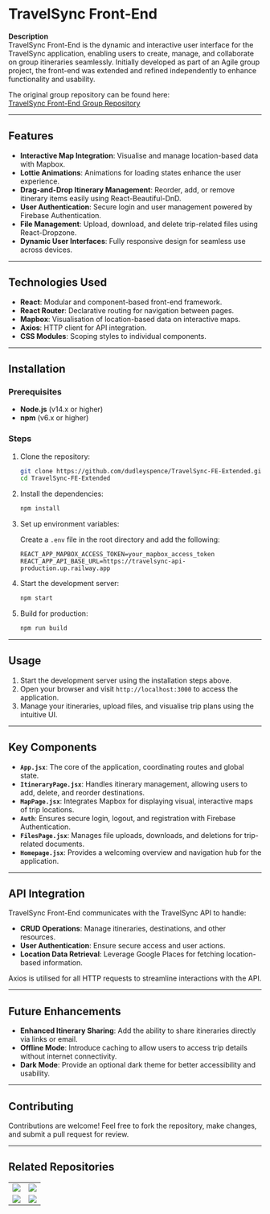 
# **TravelSync Front-End**

**Description**  
TravelSync Front-End is the dynamic and interactive user interface for the TravelSync application, enabling users to create, manage, and collaborate on group itineraries seamlessly. Initially developed as part of an Agile group project, the front-end was extended and refined independently to enhance functionality and usability.

The original group repository can be found here:  
[TravelSync Front-End Group Repository](https://github.com/dudleyspence/TravelSync-FE-Group.git)

---

## **Features**

- **Interactive Map Integration**: Visualise and manage location-based data with Mapbox.
- **Lottie Animations**: Animations for loading states enhance the user experience.
- **Drag-and-Drop Itinerary Management**: Reorder, add, or remove itinerary items easily using React-Beautiful-DnD.
- **User Authentication**: Secure login and user management powered by Firebase Authentication.
- **File Management**: Upload, download, and delete trip-related files using React-Dropzone.
- **Dynamic User Interfaces**: Fully responsive design for seamless use across devices.

---

## **Technologies Used**

- **React**: Modular and component-based front-end framework.
- **React Router**: Declarative routing for navigation between pages.
- **Mapbox**: Visualisation of location-based data on interactive maps.
- **Axios**: HTTP client for API integration.
- **CSS Modules**: Scoping styles to individual components.

---

## **Installation**

### **Prerequisites**

- **Node.js** (v14.x or higher)
- **npm** (v6.x or higher)

### **Steps**

1. Clone the repository:

    ```bash
    git clone https://github.com/dudleyspence/TravelSync-FE-Extended.git
    cd TravelSync-FE-Extended
    ```

2. Install the dependencies:

    ```bash
    npm install
    ```

3. Set up environment variables:

    Create a `.env` file in the root directory and add the following:

    ```plaintext
    REACT_APP_MAPBOX_ACCESS_TOKEN=your_mapbox_access_token
    REACT_APP_API_BASE_URL=https://travelsync-api-production.up.railway.app
    ```

4. Start the development server:

    ```bash
    npm start
    ```

5. Build for production:

    ```bash
    npm run build
    ```

---

## **Usage**

1. Start the development server using the installation steps above.
2. Open your browser and visit `http://localhost:3000` to access the application.
3. Manage your itineraries, upload files, and visualise trip plans using the intuitive UI.

---

## **Key Components**

- **`App.jsx`**: The core of the application, coordinating routes and global state.
- **`ItineraryPage.jsx`**: Handles itinerary management, allowing users to add, delete, and reorder destinations.
- **`MapPage.jsx`**: Integrates Mapbox for displaying visual, interactive maps of trip locations.
- **`Auth`**: Ensures secure login, logout, and registration with Firebase Authentication.
- **`FilesPage.jsx`**: Manages file uploads, downloads, and deletions for trip-related documents.
- **`Homepage.jsx`**: Provides a welcoming overview and navigation hub for the application.

---

## **API Integration**

TravelSync Front-End communicates with the TravelSync API to handle:

- **CRUD Operations**: Manage itineraries, destinations, and other resources.
- **User Authentication**: Ensure secure access and user actions.
- **Location Data Retrieval**: Leverage Google Places for fetching location-based information.

Axios is utilised for all HTTP requests to streamline interactions with the API.

---

## **Future Enhancements**

- **Enhanced Itinerary Sharing**: Add the ability to share itineraries directly via links or email.
- **Offline Mode**: Introduce caching to allow users to access trip details without internet connectivity.
- **Dark Mode**: Provide an optional dark theme for better accessibility and usability.

---

## **Contributing**

Contributions are welcome! Feel free to fork the repository, make changes, and submit a pull request for review.

---

## **Related Repositories**

<div align="center">
    <table>
        <tr>
            <td align="center" width="50%">
                <a href="https://github.com/dudleyspence/TravelSync-API-Extended">
                    <img src="https://github-readme-stats.vercel.app/api/pin/?username=dudleyspence&repo=TravelSync-API-Extended&title_color=0891b2&text_color=ffffff&icon_color=0891b2&bg_color=0f172a&hide_border=true&locale=en" />
                </a>
            </td>
            <td align="center" width="50%">
                <a href="https://github.com/dudleyspence/TravelSync-FE-Extended">
                    <img src="https://github-readme-stats.vercel.app/api/pin/?username=dudleyspence&repo=TravelSync-FE-Extended&title_color=0891b2&text_color=ffffff&icon_color=0891b2&bg_color=0f172a&hide_border=true&locale=en" />
                </a>
            </td>
        </tr>
        <tr>
            <td align="center" width="50%">
                <a href="https://github.com/dudleyspence/TravelSync-FE-Group">
                    <img src="https://github-readme-stats.vercel.app/api/pin/?username=dudleyspence&repo=TravelSync-FE-Group&title_color=0891b2&text_color=ffffff&icon_color=0891b2&bg_color=0f172a&hide_border=true&locale=en" />
                </a>
            </td>
            <td align="center" width="50%">
                <a href="https://github.com/dudleyspence/TravelSync-API-Group">
                    <img src="https://github-readme-stats.vercel.app/api/pin/?username=dudleyspence&repo=TravelSync-API-Group&title_color=0891b2&text_color=ffffff&icon_color=0891b2&bg_color=0f172a&hide_border=true&locale=en" />
                </a>
            </td>
        </tr>
    </table>
</div>

